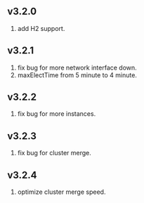 ## v3.2.0
1. add H2 support.

## v3.2.1
1. fix bug for more network interface down.
2. maxElectTime from 5 minute to 4 minute.

## v3.2.2
1. fix bug for more instances.

## v3.2.3
1. fix bug for cluster merge.

## v3.2.4
1. optimize cluster merge speed.